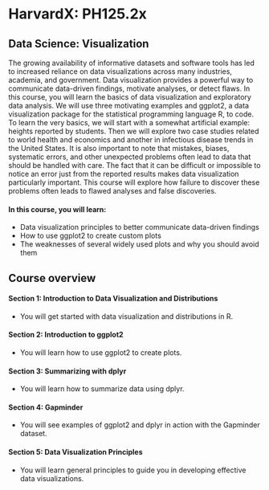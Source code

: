 # HarvardX: PH125.2x

## Data Science: Visualization
The growing availability of informative datasets and software tools has led to increased reliance on data visualizations across many industries, academia, and government. Data visualization provides a powerful way to communicate data-driven findings, motivate analyses, or detect flaws. In this course, you will learn the basics of data visualization and exploratory data analysis. We will use three motivating examples and ggplot2, a data visualization package for the statistical programming language R, to code. To learn the very basics, we will start with a somewhat artificial example: heights reported by students. Then we will explore two case studies related to world health and economics and another in infectious disease trends in the United States. It is also important to note that mistakes, biases, systematic errors, and other unexpected problems often lead to data that should be handled with care. The fact that it can be difficult or impossible to notice an error just from the reported results makes data visualization particularly important. This course will explore how failure to discover these problems often leads to flawed analyses and false discoveries.

#### In this course, you will learn:
* Data visualization principles to better communicate data-driven findings
* How to use ggplot2 to create custom plots
* The weaknesses of several widely used plots and why you should avoid them

## Course overview
#### Section 1: Introduction to Data Visualization and Distributions
* You will get started with data visualization and distributions in R.
#### Section 2: Introduction to ggplot2
* You will learn how to use ggplot2 to create plots.
#### Section 3: Summarizing with dplyr
* You will learn how to summarize data using dplyr.
#### Section 4: Gapminder
* You will see examples of ggplot2 and dplyr in action with the Gapminder dataset.
#### Section 5: Data Visualization Principles
* You will learn general principles to guide you in developing effective data visualizations.
